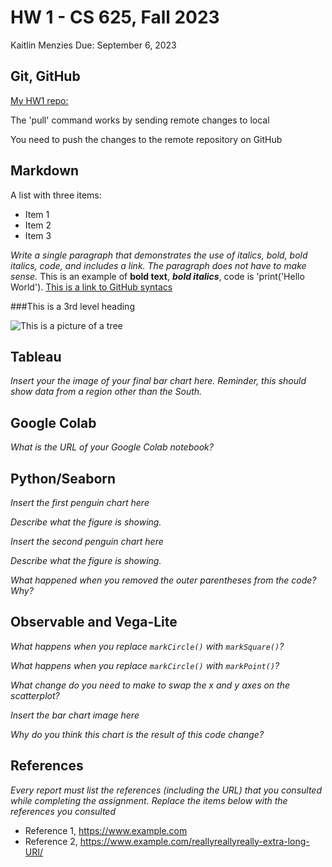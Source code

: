 # HW 1 - CS 625, Fall 2023

Kaitlin Menzies
Due: September 6, 2023

## Git, GitHub

[My HW1 repo:](https://github.com/kazzzam/HW1-report.md/edit/main/HW1-report.md)
   
The 'pull' command works by sending remote changes to local
   
You need to push the changes to the remote repository on GitHub

## Markdown

A list with three items:
* Item 1
* Item 2
* Item 3

*Write a single paragraph that demonstrates the use of italics, bold, bold italics, code, and includes a link. The paragraph does not have to make sense.*
This is an example of **bold text**, ***bold italics***, code is 'print('Hello World').
[This is a link to GitHub syntacs](https://docs.github.com/en/get-started/writing-on-github/getting-started-with-writing-and-formatting-on-github/basic-writing-and-formatting-syntax#quoting-code)

###This is a 3rd level heading

![This is a picture of a tree](https://www.google.com/imgres?imgurl=https%3A%2F%2Fwww.gardeningknowhow.com%2Fwp-content%2Fuploads%2F2017%2F07%2Fhardwood-tree.jpg&tbnid=EYP9POM3pD2qtM&vet=12ahUKEwje3prohYKBAxVhLN4AHVzIA5gQMygMegUIARCLAQ..i&imgrefurl=https%3A%2F%2Fwww.gardeningknowhow.com%2Fornamental%2Ftrees%2Ftgen%2Fhardwood-tree-information.htm&docid=YHYCLvu9ie8RCM&w=1256&h=835&q=picture%20of%20a%20tree&client=firefox-b-1-e&ved=2ahUKEwje3prohYKBAxVhLN4AHVzIA5gQMygMegUIARCLAQ)
## Tableau

*Insert your the image of your final bar chart here. Reminder, this should show data from a region other than the South.*

## Google Colab

*What is the URL of your Google Colab notebook?*

## Python/Seaborn

*Insert the first penguin chart here*

*Describe what the figure is showing.*

*Insert the second penguin chart here*

*Describe what the figure is showing.*

*What happened when you removed the outer parentheses from the code? Why?*

## Observable and Vega-Lite

*What happens when you replace `markCircle()` with `markSquare()`?*

*What happens when you replace `markCircle()` with `markPoint()`?*

*What change do you need to make to swap the x and y axes on the scatterplot?*

*Insert the bar chart image here*

*Why do you think this chart is the result of this code change?*

## References

*Every report must list the references (including the URL) that you consulted while completing the assignment. Replace the items below with the references you consulted*

* Reference 1, <https://www.example.com>
* Reference 2, <https://www.example.com/reallyreallyreally-extra-long-URI/>
